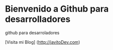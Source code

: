 # Bienvenido a Github para desarrolladores
github para desarroladores

[Visita mi Blog] (http://javitoDev.com)
